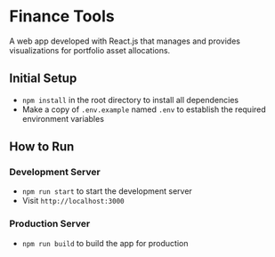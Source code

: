# Finance Tools

A web app developed with React.js that manages and provides visualizations for portfolio asset allocations.

## Initial Setup

- `npm install` in the root directory to install all dependencies
- Make a copy of `.env.example` named `.env` to establish the required environment variables

## How to Run

### Development Server

- `npm run start` to start the development server
- Visit `http://localhost:3000`

### Production Server

- `npm run build` to build the app for production
